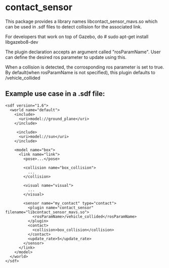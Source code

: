 # contact_sensor
This package provides a library names libcontact_sensor_mavs.so which can be
used in .sdf files to detect collision for the associated link.

For developers that work on top of Gazebo, do # sudo apt-get install libgazebo8-dev

The plugin declaration accepts an argument called "rosParamName". User can
define the desired ros parameter to update using this.

When a collision is detected, the corrosponding ros parameter is set to true.
By default(when rosParamName is not specified), this plugin defaults to
/vehicle_collided

## Example use case in a .sdf file:

```<?xml version="1.0"?>
<sdf version="1.6">
  <world name="default">
    <include>
      <uri>model://ground_plane</uri>
    </include>

     <include>
      <uri>model://sun</uri>
    </include>

    <model name="box">
      <link name="link">
        <pose>...</pose>

        <collision name="box_collision">
          ...
        </collision>

        <visual name="visual">
          ...
        </visual>

        <sensor name="my_contact" type="contact">
          <plugin name="contact_sensor" filename="libcontact_sensor_mavs.so">
            <rosParamName>/vehicle_collided</rosParamName>
          </plugin>
          <contact>
            <collision>box_collision</collision>
          </contact>
          <update_rate>5</update_rate>
        </sensor>
      </link>
    </model>
  </world>
</sdf>
